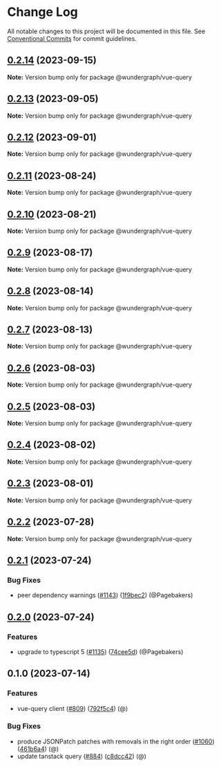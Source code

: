 # Change Log

All notable changes to this project will be documented in this file.
See [Conventional Commits](https://conventionalcommits.org) for commit guidelines.

## [0.2.14](https://github.com/wundergraph/wundergraph/compare/@wundergraph/vue-query@0.2.13...@wundergraph/vue-query@0.2.14) (2023-09-15)

**Note:** Version bump only for package @wundergraph/vue-query

## [0.2.13](https://github.com/wundergraph/wundergraph/compare/@wundergraph/vue-query@0.2.12...@wundergraph/vue-query@0.2.13) (2023-09-05)

**Note:** Version bump only for package @wundergraph/vue-query

## [0.2.12](https://github.com/wundergraph/wundergraph/compare/@wundergraph/vue-query@0.2.11...@wundergraph/vue-query@0.2.12) (2023-09-01)

**Note:** Version bump only for package @wundergraph/vue-query

## [0.2.11](https://github.com/wundergraph/wundergraph/compare/@wundergraph/vue-query@0.2.10...@wundergraph/vue-query@0.2.11) (2023-08-24)

**Note:** Version bump only for package @wundergraph/vue-query

## [0.2.10](https://github.com/wundergraph/wundergraph/compare/@wundergraph/vue-query@0.2.9...@wundergraph/vue-query@0.2.10) (2023-08-21)

**Note:** Version bump only for package @wundergraph/vue-query

## [0.2.9](https://github.com/wundergraph/wundergraph/compare/@wundergraph/vue-query@0.2.8...@wundergraph/vue-query@0.2.9) (2023-08-17)

**Note:** Version bump only for package @wundergraph/vue-query

## [0.2.8](https://github.com/wundergraph/wundergraph/compare/@wundergraph/vue-query@0.2.7...@wundergraph/vue-query@0.2.8) (2023-08-14)

**Note:** Version bump only for package @wundergraph/vue-query

## [0.2.7](https://github.com/wundergraph/wundergraph/compare/@wundergraph/vue-query@0.2.6...@wundergraph/vue-query@0.2.7) (2023-08-13)

**Note:** Version bump only for package @wundergraph/vue-query

## [0.2.6](https://github.com/wundergraph/wundergraph/compare/@wundergraph/vue-query@0.2.5...@wundergraph/vue-query@0.2.6) (2023-08-03)

**Note:** Version bump only for package @wundergraph/vue-query

## [0.2.5](https://github.com/wundergraph/wundergraph/compare/@wundergraph/vue-query@0.2.4...@wundergraph/vue-query@0.2.5) (2023-08-03)

**Note:** Version bump only for package @wundergraph/vue-query

## [0.2.4](https://github.com/wundergraph/wundergraph/compare/@wundergraph/vue-query@0.2.3...@wundergraph/vue-query@0.2.4) (2023-08-02)

**Note:** Version bump only for package @wundergraph/vue-query

## [0.2.3](https://github.com/wundergraph/wundergraph/compare/@wundergraph/vue-query@0.2.2...@wundergraph/vue-query@0.2.3) (2023-08-01)

**Note:** Version bump only for package @wundergraph/vue-query

## [0.2.2](https://github.com/wundergraph/wundergraph/compare/@wundergraph/vue-query@0.2.1...@wundergraph/vue-query@0.2.2) (2023-07-28)

**Note:** Version bump only for package @wundergraph/vue-query

## [0.2.1](https://github.com/wundergraph/wundergraph/compare/@wundergraph/vue-query@0.2.0...@wundergraph/vue-query@0.2.1) (2023-07-24)

### Bug Fixes

* peer dependency warnings ([#1143](https://github.com/wundergraph/wundergraph/issues/1143)) ([1f9bec2](https://github.com/wundergraph/wundergraph/commit/1f9bec236179322697c20124e53615c8976d96e5)) (@Pagebakers)

## [0.2.0](https://github.com/wundergraph/wundergraph/compare/@wundergraph/vue-query@0.1.0...@wundergraph/vue-query@0.2.0) (2023-07-24)

### Features

* upgrade to typescript 5 ([#1135](https://github.com/wundergraph/wundergraph/issues/1135)) ([74cee5d](https://github.com/wundergraph/wundergraph/commit/74cee5db3ae8865d2bf1f1d7ab5c67fccbeeb798)) (@Pagebakers)

## 0.1.0 (2023-07-14)

### Features

* vue-query client ([#809](https://github.com/wundergraph/wundergraph/issues/809)) ([792f5c4](https://github.com/wundergraph/wundergraph/commit/792f5c4c0f26fa1e0107fa76a09cc3c95599dc44)) (@)

### Bug Fixes

* produce JSONPatch patches with removals in the right order ([#1060](https://github.com/wundergraph/wundergraph/issues/1060)) ([461b6a4](https://github.com/wundergraph/wundergraph/commit/461b6a446a59f3b81e01a1840f151f716e138416)) (@)
* update tanstack query ([#884](https://github.com/wundergraph/wundergraph/issues/884)) ([c8dcc42](https://github.com/wundergraph/wundergraph/commit/c8dcc42526af696df2636b7e861c227feb03a872)) (@)
